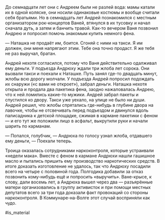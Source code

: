 До семнадцати лет они с Андреем были не разлей вода: мамы катали их в одной коляске, они носили одинаковые костюмы и вообще считали себя братьями. Но в семнадцать лет Андрей познакомился с местным организатором рок-концертов Ваней, втянулся в их тусовку и начал сначала дуть, а затем и банчить травой. Как-то вечером Ваня позвонил Андрею и попросил помочь знакомым купить немного фена. 

— Наташка не продаёт им, боится. Сгоняй с ними на такси. Я им должен, они меня напрягают этим. Тебе она точно продаст. Я же тебя не раз выручал, братан.

Андрей нехотя согласился, потому что Ваня действительно одалживал ему деньги. У подъезда Андрюху ждали три жлоба лет сорока. Они вызвали такси и поехали к Наташке. Путь занял где-то двадцать минут, жлобы всю дорогу молчали. У подъезда Андрей попросил подождать их снаружи («с вами не откроет»), забрал деньги. Наташка нехотя открыла и продала два пакетика  фена, заодно нажаловалась Андрею, что к ней ломились какие-то мужики. Андрей забрал пакеты и спустился ко двору. Такси уже уехало, на улице не было ни души. Андрей решил, что жлобы спрятались где-нибудь в глубине двора на лавочке, чтобы не отсвечивать перед подъездом и двинулся вдоль палисадника к детской площадке, сжимая в кармане пакетики с феном — и его тут же положили лицо в асфальт, выкрутили руки и начали шарить по карманам.

— Попался, голубчик, — Андрюха по голосу узнал жлоба, отдавшего ему деньги, — Поехали теперь.

Троица оказалась сотрудниками наркоконтроля, которые устраивали «недели мака». Вместе с феном в кармане Андрюхи нашли гашишное масло и пытались пришить ему производство наркотических средств. В итоге доказать изготовление не удалось, так что Андрюху посадили всего на четыре с половиной года. Полгодика добавили за отказ позвонить кому-нибудь ещё и попросить «выручить». Ване-крысе, к слову, дали восемь лет, а Андрюха вышел через два — разъярённые матери организовались в группу активисток и при помощи местных депутатов всего за три года доказали факт провокаций со стороны наркоконтроля. В Коммунаре-на-Волге этот случай восприняли как чудо.



#is_material